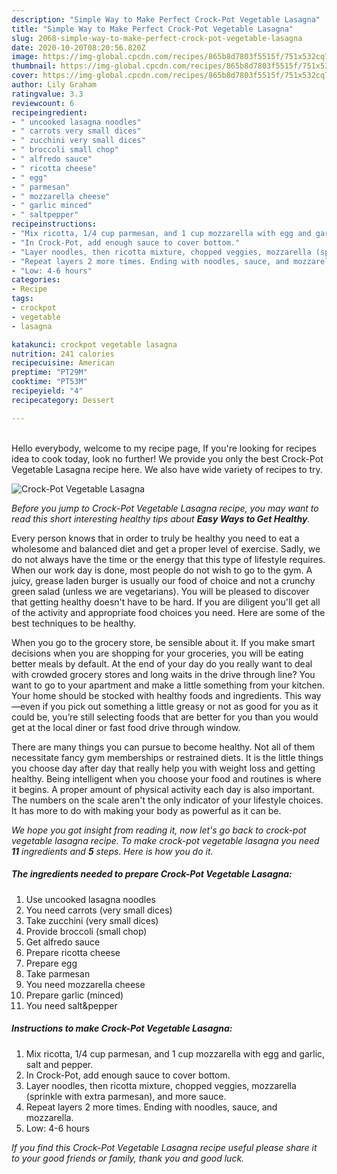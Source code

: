 ```yaml
---
description: "Simple Way to Make Perfect Crock-Pot Vegetable Lasagna"
title: "Simple Way to Make Perfect Crock-Pot Vegetable Lasagna"
slug: 2068-simple-way-to-make-perfect-crock-pot-vegetable-lasagna
date: 2020-10-20T08:20:56.820Z
image: https://img-global.cpcdn.com/recipes/865b8d7803f5515f/751x532cq70/crock-pot-vegetable-lasagna-recipe-main-photo.jpg
thumbnail: https://img-global.cpcdn.com/recipes/865b8d7803f5515f/751x532cq70/crock-pot-vegetable-lasagna-recipe-main-photo.jpg
cover: https://img-global.cpcdn.com/recipes/865b8d7803f5515f/751x532cq70/crock-pot-vegetable-lasagna-recipe-main-photo.jpg
author: Lily Graham
ratingvalue: 3.3
reviewcount: 6
recipeingredient:
- " uncooked lasagna noodles"
- " carrots very small dices"
- " zucchini very small dices"
- " broccoli small chop"
- " alfredo sauce"
- " ricotta cheese"
- " egg"
- " parmesan"
- " mozzarella cheese"
- " garlic minced"
- " saltpepper"
recipeinstructions:
- "Mix ricotta, 1/4 cup parmesan, and 1 cup mozzarella with egg and garlic, salt and pepper."
- "In Crock-Pot, add enough sauce to cover bottom."
- "Layer noodles, then ricotta mixture, chopped veggies, mozzarella (sprinkle with extra parmesan), and more sauce."
- "Repeat layers 2 more times. Ending with noodles, sauce, and mozzarella."
- "Low: 4-6 hours"
categories:
- Recipe
tags:
- crockpot
- vegetable
- lasagna

katakunci: crockpot vegetable lasagna 
nutrition: 241 calories
recipecuisine: American
preptime: "PT29M"
cooktime: "PT53M"
recipeyield: "4"
recipecategory: Dessert

---
```

<br>
Hello everybody, welcome to my recipe page, If you're looking for recipes idea to cook today, look no further! We provide you only the best Crock-Pot Vegetable Lasagna recipe here. We also have wide variety of recipes to try.
<br>


![Crock-Pot Vegetable Lasagna](https://img-global.cpcdn.com/recipes/865b8d7803f5515f/751x532cq70/crock-pot-vegetable-lasagna-recipe-main-photo.jpg)

<i>Before you jump to Crock-Pot Vegetable Lasagna recipe, you may want to read this short interesting healthy tips about <strong>Easy Ways to Get Healthy</strong>.</i>

Every person knows that in order to truly be healthy you need to eat a wholesome and balanced diet and get a proper level of exercise. Sadly, we do not always have the time or the energy that this type of lifestyle requires. When our work day is done, most people do not wish to go to the gym. A juicy, grease laden burger is usually our food of choice and not a crunchy green salad (unless we are vegetarians). You will be pleased to discover that getting healthy doesn't have to be hard. If you are diligent you'll get all of the activity and appropriate food choices you need. Here are some of the best techniques to be healthy.

When you go to the grocery store, be sensible about it. If you make smart decisions when you are shopping for your groceries, you will be eating better meals by default. At the end of your day do you really want to deal with crowded grocery stores and long waits in the drive through line? You want to go to your apartment and make a little something from your kitchen. Your home should be stocked with healthy foods and ingredients. This way—even if you pick out something a little greasy or not as good for you as it could be, you’re still selecting foods that are better for you than you would get at the local diner or fast food drive through window.

There are many things you can pursue to become healthy. Not all of them necessitate fancy gym memberships or restrained diets. It is the little things you choose day after day that really help you with weight loss and getting healthy. Being intelligent when you choose your food and routines is where it begins. A proper amount of physical activity each day is also important. The numbers on the scale aren't the only indicator of your lifestyle choices. It has more to do with making your body as powerful as it can be. 


<i>We hope you got insight from reading it, now let's go back to crock-pot vegetable lasagna recipe. To make crock-pot vegetable lasagna you need <strong>11</strong> ingredients and <strong>5</strong> steps. Here is how you do it.
</i>

##### The ingredients needed to prepare Crock-Pot Vegetable Lasagna:

1. Use  uncooked lasagna noodles
1. You need  carrots (very small dices)
1. Take  zucchini (very small dices)
1. Provide  broccoli (small chop)
1. Get  alfredo sauce
1. Prepare  ricotta cheese
1. Prepare  egg
1. Take  parmesan
1. You need  mozzarella cheese
1. Prepare  garlic (minced)
1. You need  salt&amp;pepper


##### Instructions to make Crock-Pot Vegetable Lasagna:

1. Mix ricotta, 1/4 cup parmesan, and 1 cup mozzarella with egg and garlic, salt and pepper.
1. In Crock-Pot, add enough sauce to cover bottom.
1. Layer noodles, then ricotta mixture, chopped veggies, mozzarella (sprinkle with extra parmesan), and more sauce.
1. Repeat layers 2 more times. Ending with noodles, sauce, and mozzarella.
1. Low: 4-6 hours


<i>If you find this Crock-Pot Vegetable Lasagna recipe useful please share it to your good friends or family, thank you and good luck.</i>
